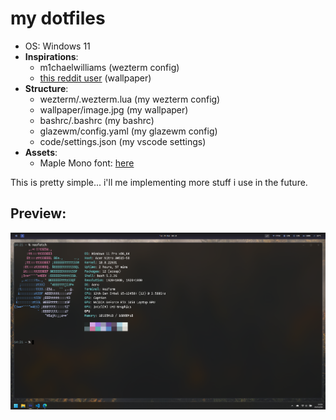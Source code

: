 # my dotfiles
- OS: Windows 11
- **Inspirations**:
    - m1chaelwilliams (wezterm config)
    - [this reddit user](https://www.reddit.com/r/unixporn/comments/1hfc6t0/hyprland_i_like_nord/) (wallpaper)
- **Structure**:
    - wezterm/.wezterm.lua (my wezterm config)
    - wallpaper/image.jpg (my wallpaper)
    - bashrc/.bashrc (my bashrc)
    - glazewm/config.yaml (my glazewm config)
    - code/settings.json (my vscode settings)
- **Assets**:
    - Maple Mono font: [here](https://github.com/subframe7536/maple-font)

This is pretty simple... i'll me implementing more stuff i use in the future.
## Preview:
![image](./preview.png)
